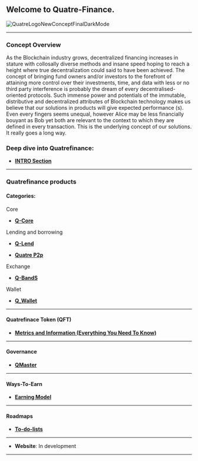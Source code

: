 ## Welcome to Quatre-Finance.

![QuatreLogoNewConceptFinalDarkMode](https://user-images.githubusercontent.com/87430168/138262952-b13aef3e-365a-4690-81d7-ded3458aa706.png)

---------------------------------------------

### Concept Overview

As the Blockchain industry grows, decentralized financing increases in stature with collosally diverse methods and insane speed hoping to reach a height where true decentralization could said to have been achieved. The concept of bringing fund owners and/or investors to the forefront of attaining more control over their investments, time, and data with less or no third party interference is probably the dream of every decentralised-oriented protocols. Such immense power and potentials of the immutable, distributive and decentralized attributes of Blockchain technology makes us believe that our solutions in products will give expected performance (s). Even every fingers seems unequal, however Alice may be less financially bouyant as Bob yet both are relevant to the context to which they are defined in every transaction. This is the underlying concept of our solutions. It really goes a long way. 

### Deep dive into Quatrefinance:

- **[INTRO Section](https://github.com/Quatre-Finance/Q-paper/blob/main/INTRO.md#what-is-quatre-finance)**

-----------------

### Quatrefinance products

#### Categories: 

Core
- **[Q-Core](https://github.com/Quatre-Finance/Q-paper/blob/main/q_core/Q_core.md#)**

Lending and borrowing

- **[Q-Lend](https://github.com/Quatre-Finance/Q-paper/blob/main/q_lend/QLend.md#quatre-landb-q-landb)**

- **[Quatre P2p](https://github.com/Quatre-Finance/Q-paper/blob/main/q_p2p/Q_p2p.md#quatre-p2p-q-native)**

Exchange

- **[Q-BandS](https://github.com/Quatre-Finance/Q-paper/blob/main/q_bands/Q_bands.md#quatre-buy-and-sell-q-bands)**

Wallet
- **[Q_Wallet](https://github.com/Quatre-Finance/Q-paper/blob/main/q_wallet/Q_Wallet.md#quatre-wallet-q-wallet)**

------------------------------

#### Quatrefinace Token (QFT)
- **[Metrics and Information (Everything You Need To Know)](https://github.com/Quatre-Finance/Q-paper/blob/main/q_farm/Farm.md#the-farmer)**

-----------------

#### Governance

- **[QMaster](https://github.com/Quatre-Finance/Q-paper/blob/main/quatre_gov/Q_Master.md#quatre-governance)**

------------------

#### Ways-To-Earn
- **[Earning Model](https://github.com/Quatre-Finance/Q-paper/blob/main/wayToEarn.md#ways-to-earn-with-quatre-finance)**

-----------------

#### Roadmaps

- **[To-do-lists](https://github.com/Quatre-Finance/Q-paper/tree/main/roadmaps#roadmaps)**



--------------------
- **Website**: In development
--------------------------------------

<!-- ### HOW TO CONTRIBUTE TO THIS DOCUMENT

Available shortly! -->
